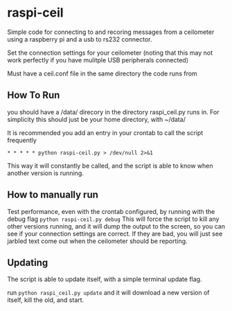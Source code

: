 raspi-ceil
==========

Simple code for connecting to and recoring messages from a ceilometer using a raspberry pi and a usb to rs232 connector.

Set the connection settings for your ceilometer (noting that this may not work perfectly if you have mulitple USB peripherals connected)

Must have a ceil.conf file in the same directory the code runs from

How To Run
----------

you should have a /data/ direcory in the directory raspi_ceil.py runs in. For simplicity this should just be your home directory, with ~/data/

It is recommended you add an entry in your crontab to call the script frequently

`* * * * * python raspi-ceil.py > /dev/null 2>&1`

This way it will constantly be called, and the script is able to know when another version is running.

How to manually run
-------------------
Test performance, even with the crontab configured, by running with the debug flag
`python raspi-ceil.py debug`
This will force the script to kill any other versions running, and it will dump the output to the screen, so you can see if your connection settings are correct. If they are bad, you will just see jarbled text come out when the ceilometer should be reporting. 

Updating
--------
The script is able to update itself, with a simple  terminal update flag.

run `python raspi_ceil.py update` and it will download a new version of itself, kill the old, and start.

